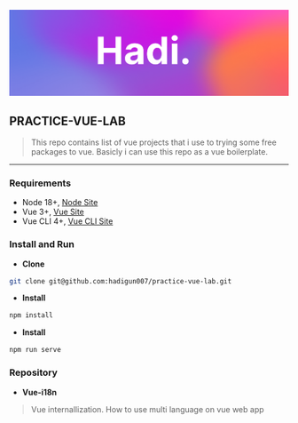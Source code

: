 ![Hadi.png](./hadi.png)
## PRACTICE-VUE-LAB
> This repo contains list of vue projects that i use to trying some free packages to vue. Basicly i can use this repo as a vue boilerplate.
---

### Requirements
- Node 18+, [Node Site](https://nodejs.org/en)
- Vue 3+, [Vue Site](https://vuejs.org/)
- Vue CLI 4+, [Vue CLI Site](https://cli.vuejs.org/)

### Install and Run
- **Clone**
``` sh
git clone git@github.com:hadigun007/practice-vue-lab.git
```
- **Install**
``` sh
npm install
```
- **Install**
``` sh
npm run serve
```


### Repository
- **Vue-i18n**
> Vue internallization. How to use multi language on vue web app
